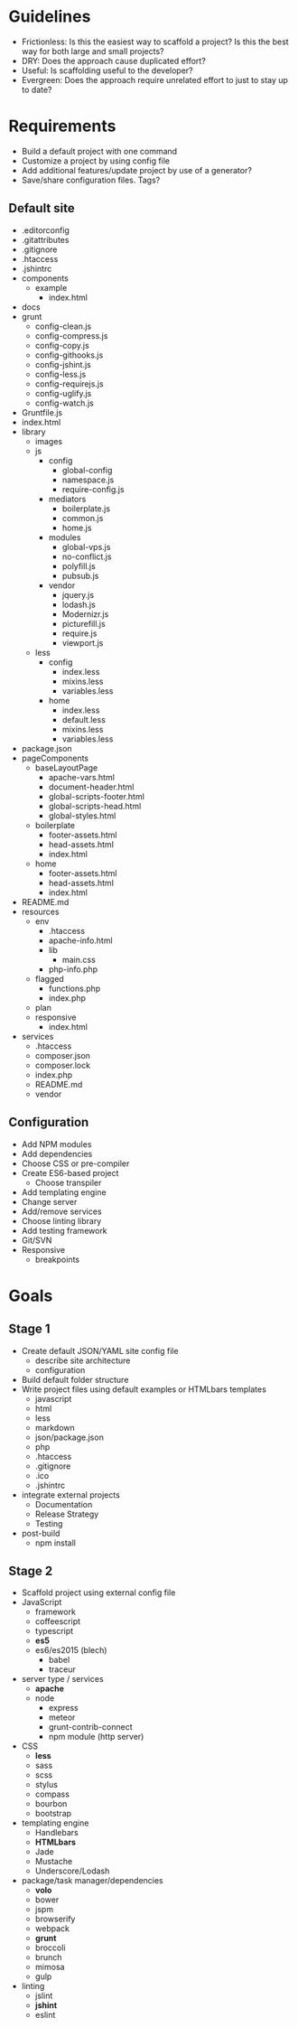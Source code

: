 # Guidelines

- Frictionless: Is this the easiest way to scaffold a project?  Is this the best way for both large and small projects?
- DRY: Does the approach cause duplicated effort?
- Useful: Is scaffolding useful to the developer?
- Evergreen: Does the approach require unrelated effort to just to stay up to date?

# Requirements

- Build a default project with one command
- Customize a project by using config file
- Add additional features/update project by use of a generator?
- Save/share configuration files. Tags?


## Default site

- .editorconfig
- .gitattributes
- .gitignore
- .htaccess
- .jshintrc
- components
    - example
        - index.html
- docs
- grunt
    - config-clean.js
    - config-compress.js
    - config-copy.js
    - config-githooks.js
    - config-jshint.js
    - config-less.js
    - config-requirejs.js
    - config-uglify.js
    - config-watch.js
- Gruntfile.js
- index.html
- library
    - images
    - js
        - config
            - global-config
            - namespace.js
            - require-config.js            
        - mediators
            - boilerplate.js
            - common.js
            - home.js
        - modules
            - global-vps.js
            - no-conflict.js
            - polyfill.js
            - pubsub.js
        - vendor
            - jquery.js
            - lodash.js
            - Modernizr.js
            - picturefill.js
            - require.js
            - viewport.js
    - less
        - config
            - index.less
            - mixins.less
            - variables.less
        - home
            - index.less
            - default.less
            - mixins.less
            - variables.less
- package.json
- pageComponents
    - baseLayoutPage
        - apache-vars.html        - document-header.html        - global-scripts-footer.html        - global-scripts-head.html        - global-styles.html    - boilerplate
        - footer-assets.html        - head-assets.html        - index.html    - home
        - footer-assets.html        - head-assets.html        - index.html- README.md
- resources
    - env
        - .htaccess
        - apache-info.html
        - lib
            - main.css
        - php-info.php
    - flagged
        - functions.php
        - index.php
    - plan
    - responsive
        - index.html
- services
    - .htaccess
    - composer.json
    - composer.lock
    - index.php
    - README.md
    - vendor


## Configuration

- Add NPM modules
- Add dependencies
- Choose CSS or pre-compiler
- Create ES6-based project
    - Choose transpiler
- Add templating engine
- Change server
- Add/remove services
- Choose linting library
- Add testing framework
- Git/SVN
- Responsive
    - breakpoints



# Goals

## Stage 1

- Create default JSON/YAML site config file
    - describe site architecture
    - configuration
- Build default folder structure
- Write project files using default examples or HTMLbars templates
    - javascript
    - html
    - less
    - markdown
    - json/package.json
    - php
    - .htaccess
    - .gitignore
    - .ico
    - .jshintrc
- integrate external projects
    - Documentation
    - Release Strategy
    - Testing
- post-build
    - npm install
    

## Stage 2

- Scaffold project using external config file
- JavaScript
    - framework
    - coffeescript
    - typescript
    - **es5**
    - es6/es2015 (blech)
        - babel
        - traceur
- server type / services
    - **apache**
    - node
        - express
        - meteor
        - grunt-contrib-connect
        - npm module (http server)
- CSS
    - **less**
    - sass
    - scss
    - stylus
    - compass
    - bourbon
    - bootstrap
- templating engine
    - Handlebars
    - **HTMLbars**
    - Jade
    - Mustache
    - Underscore/Lodash
- package/task manager/dependencies
    - **volo**
    - bower
    - jspm
    - browserify
    - webpack
    - **grunt**
    - broccoli
    - brunch
    - mimosa
    - gulp
- linting
    - jslint
    - **jshint**
    - eslint
    
